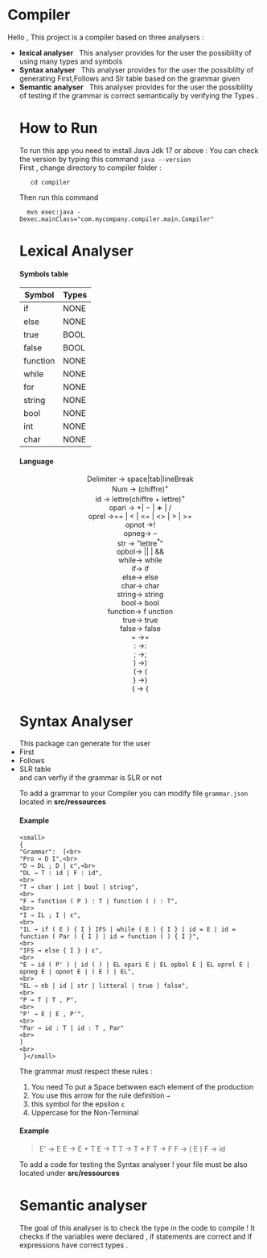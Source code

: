 # Compiler

Hello , This project is a compiler based on three analysers :
	<ul>
			<li> <b>lexical analyser</b>
					&nbsp; This analyser provides for the user the possiblilty of using many types and symbols
			<li> <b>Syntax analyser</b>
					&nbsp; This analyser provides for the user the possiblilty of generating First,Follows and Slr table based on the grammar given
			<li><b>Semantic analyser</b>
					&nbsp; This analyser provides for the user the possiblilty of testing if the grammar is correct semantically by verifying the Types .
				
<h1>
How to Run </h1>

To run this app you need to install Java Jdk 17 or above :
		You can check the version by typing this command `java --version`
	<br>
		 First , change directory to compiler folder :
				
	   cd compiler
	
	
Then run this command
			
	  mvn exec:java -Dexec.mainClass="com.mycompany.compiler.main.Compiler"
<h1>Lexical Analyser</h1>
<h4>Symbols table</h4>

| Symbol| Types |
| ----------- | ----------- |
| if| NONE|
| else| NONE|
| true| BOOL|
| false| BOOL|
| function| NONE|
| while| NONE|							
| for| NONE|
| string| NONE|			
| bool| NONE|
| int| NONE|
| char| NONE|	

<h4>Language </h4>

<p align=center>
Delimiter  →  space|tab|lineBreak  <br>
Num  →  (chiffre)<sup>+</sup> <br>
id  →  lettre(chiffre  +  lettre)<sup>+</sup> <br>
opari  →  +| − | ∗ | /  <br>
oprel  →==  |  <  |  <=  |  <>  |  >  |  >=  <br>
opnot  →!  <br>
opneg→  –  <br>
str  →  ”lettre<sup>*</sup>”  <br>
opbol→ || |  &&  <br>
while→  while  <br>
if→  if   <br>
else→  else   <br>
char→  char   <br>
string→  string   <br>
bool→  bool   <br>
function→  f unction  <br> 
true→  true   <br>
false→  false   <br>
=  →=   <br>
:  →:   <br>
;  →;   <br>
)  →)   <br>
(→  (   <br>
} →}   <br>
{ → { <br>
</p>

<h1> Syntax Analyser </h1>
This package can generate for the user 
	<li> 
		First
		</li>
			<li> 
		Follows
		</li>	<li> 
		SLR table
		</li>
	and can verfiy if the grammar is SLR or not
	
To add a grammar to your Compiler you can modify file `grammar.json` located in **src/ressources**

<h4>Example</h4>

    <small>
    {
    "Grammar":  [<br>
    "Pro → D I",<br>
    "D → DL ; D | ɛ",<br>
    "DL → T : id | F : id",
    <br>
    "T → char | int | bool | string",
    <br>
    "F → function ( P ) : T | function ( ) : T",
    <br>
    "I → IL ; I | ɛ",
    <br>
    "IL → if ( E ) { I } IFS | while ( E ) { I } | id = E | id = function ( Par ) { I } | id = function ( ) { I }",
    <br>
    "IFS → else { I } | ɛ",
    <br>
    "E → id ( P' ) | id ( ) | EL opari E | EL opbol E | EL oprel E | opneg E | opnot E | ( E ) | EL",
    <br>
    "EL → nb | id | str | litteral | true | false",
    <br>
    "P → T | T , P",
    <br>
    "P' → E | E , P'",
    <br>
    "Par → id : T | id : T , Par"
    <br>
    ]
    <br>
     }</small>


The grammar must respect these rules : 	<ol>
		<li>You need To put a Space betwwen each element of the production
		<li>You use this arrow for the rule definition `→`
		<li>this symbol for the epsilon `ɛ`
		<li>Uppercase for the Non-Terminal
		</ol>

<h4>Example</h4>

> E' → E
E → E + T
E → T
T → T * F
T → F
F → ( E )
F → id


To add a code for testing the Syntax analyser ! your file must be also located under **src/ressources**

<h1> Semantic analyser </h1>
	The goal of this analyser  is to check the type in the code to compile ! It checks if the variables were declared , if statements are correct and if expressions have correct types .

			
	
